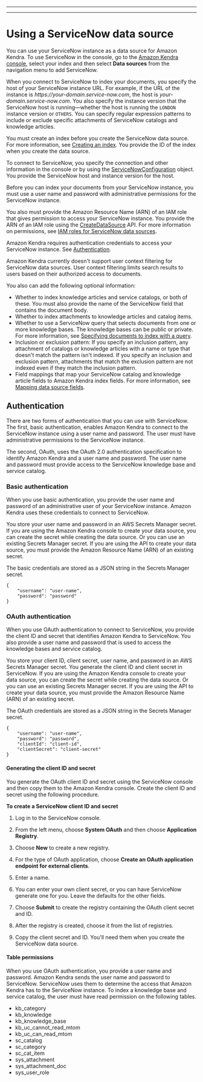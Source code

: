 --------

--------

# Using a ServiceNow data source<a name="data-source-servicenow"></a>

You can use your ServiceNow instance as a data source for Amazon Kendra\. To use ServiceNow in the console, go to the [Amazon Kendra console](https://console.aws.amazon.com/kendra/), select your index and then select **Data sources** from the navigation menu to add ServiceNow\.

When you connect to ServiceNow to index your documents, you specify the host of your ServiceNow instance URL\. For example, if the URL of the instance is *https://your\-domain\.service\-now\.com*, the host is *your\-domain\.service\-now\.com*\. You also specify the instance version that the ServiceNow host is running—whether the host is running the `LONDON` instance version or `OTHERS`\. You can specify regular expression patterns to include or exclude specific attachments of ServiceNow catalogs and knowledge articles\.

You must create an index before you create the ServiceNow data source\. For more information, see [Creating an index](https://docs.aws.amazon.com/kendra/latest/dg/create-index.html)\. You provide the ID of the index when you create the data source\.

To connect to ServiceNow, you specify the connection and other information in the console or by using the [ServiceNowConfiguration](https://docs.aws.amazon.com/kendra/latest/dg/API_ServiceNowConfiguration.html) object\. You provide the ServiceNow host and instance version for the host\.

Before you can index your documents from your ServiceNow instance, you must use a user name and password with administrative permissions for the ServiceNow instance\.

You also must provide the Amazon Resource Name \(ARN\) of an IAM role that gives permission to access your ServiceNow instance\. You provide the ARN of an IAM role using the [CreateDataSource](https://docs.aws.amazon.com/kendra/latest/dg/API_CreateDataSource.html) API\. For more information on permissions, see [IAM roles for ServiceNow data sources](https://docs.aws.amazon.com/kendra/latest/dg/iam-roles.html#iam-roles-ds)\.

Amazon Kendra requires authentication credentials to access your ServiceNow instance\. See [Authentication](#servicenow-authentication)\.

Amazon Kendra currently doesn't support user context filtering for ServiceNow data sources\. User context filtering limits search results to users based on their authorized access to documents\.

You also can add the following optional information:
+ Whether to index knowledge articles and service catalogs, or both of these\. You must also provide the name of the ServiceNow field that contains the document body\.
+ Whether to index attachments to knowledge articles and catalog items\.
+ Whether to use a ServiceNow query that selects documents from one or more knowledge bases\. The knowledge bases can be public or private\. For more information, see [Specifying documents to index with a query](https://docs.aws.amazon.com/kendra/latest/dg/servicenow-query.html)\.
+ Inclusion or exclusion pattern: If you specify an inclusion pattern, any attachment of catalogs or knowledge articles with a name or type that doesn't match the pattern isn't indexed\. If you specify an inclusion and exclusion pattern, attachments that match the exclusion pattern are not indexed even if they match the inclusion pattern\.
+ Field mappings that map your ServiceNow catalog and knowledge article fields to Amazon Kendra index fields\. For more information, see [Mapping data source fields](https://docs.aws.amazon.com/kendra/latest/dg/field-mapping.html)\.

## Authentication<a name="servicenow-authentication"></a>

There are two forms of authentication that you can use with ServiceNow\. The first, basic authentication, enables Amazon Kendra to connect to the ServiceNow instance using a user name and password\. The user must have administrative permissions to the ServiceNow instance\.

The second, OAuth, uses the OAuth 2\.0 authentication specification to identify Amazon Kendra and a user name and password\. The user name and password must provide access to the ServiceNow knowledge base and service catalog\.

### Basic authentication<a name="servicenow-auth-basic"></a>

When you use basic authentication, you provide the user name and password of an administrative user of your ServiceNow instance\. Amazon Kendra uses these credentials to connect to ServiceNow\.

You store your user name and password in an AWS Secrets Manager secret\. If you are using the Amazon Kendra console to create your data source, you can create the secret while creating the data source\. Or you can use an existing Secrets Manager secret\. If you are using the API to create your data source, you must provide the Amazon Resource Name \(ARN\) of an existing secret\.

The basic credentials are stored as a JSON string in the Secrets Manager secret\.

```
{
    "username": "user-name",
    "password": "password"
}
```

### OAuth authentication<a name="servicenow-auth-oauth"></a>

When you use OAuth authentication to connect to ServiceNow, you provide the client ID and secret that identifies Amazon Kendra to ServiceNow\. You also provide a user name and password that is used to access the knowledge bases and service catalog\.

You store your client ID, client secret, user name, and password in an AWS Secrets Manager secret\. You generate the client ID and client secret in ServiceNow\. If you are using the Amazon Kendra console to create your data source, you can create the secret while creating the data source\. Or you can use an existing Secrets Manager secret\. If you are using the API to create your data source, you must provide the Amazon Resource Name \(ARN\) of an existing secret\.

The OAuth credentials are stored as a JSON string in the Secrets Manager secret\.

```
{
    "username": "user-name",
    "password": "password",
    "clientId": "client-id",
    "clientSecret": "client-secret"
}
```

#### Generating the client ID and secret<a name="oauth-token"></a>

You generate the OAuth client ID and secret using the ServiceNow console and then copy them to the Amazon Kendra console\. Create the client ID and secret using the following procedure\.

**To create a ServiceNow client ID and secret**

1. Log in to the ServiceNow console\.

1. From the left menu, choose **System OAuth** and then choose **Application Registry**\.

1. Choose **New** to create a new registry\.

1. For the type of OAuth application, choose **Create an OAuth application endpoint for external clients**\.

1. Enter a name\.

1. You can enter your own client secret, or you can have ServiceNow generate one for you\. Leave the defaults for the other fields\.

1. Choose **Submit** to create the registry containing the OAuth client secret and ID\.

1. After the registry is created, choose it from the list of registries\.

1. Copy the client secret and ID\. You'll need them when you create the ServiceNow data source\.

#### Table permissions<a name="oauth-tables"></a>

When you use OAuth authentication, you provide a user name and password\. Amazon Kendra sends the user name and password to ServiceNow\. ServiceNow uses them to determine the access that Amazon Kendra has to the ServiceNow instance\. To index a knowledge base and service catalog, the user must have read permission on the following tables\.
+ kb\_category
+ kb\_knowledge
+ kb\_knowledge\_base
+ kb\_uc\_cannot\_read\_mtom
+ kb\_uc\_can\_read\_mtom
+ sc\_catalog
+ sc\_category
+ sc\_cat\_item
+ sys\_attachment
+ sys\_attachment\_doc
+ sys\_user\_role